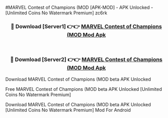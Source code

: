 #MARVEL Contest of Champions (MOD [APK-MOD] - APK Unlocked - [Unlimited Coins No Watermark Premium] zc6rk



<div align="center">

<h3>🔴 Download [Server1] 👉👉 <a href="https://momento.my/?title=MARVEL_Contest_of_Champions_(MOD">MARVEL Contest of Champions (MOD Mod Apk</a></h3><br>

<h3>🔴 Download [Server2] 👉👉 <a href="https://momento.my/?title=MARVEL_Contest_of_Champions_(MOD">MARVEL Contest of Champions (MOD Mod Apk</a></h3>
</div>



Download MARVEL Contest of Champions (MOD beta APK Unlocked

Free MARVEL Contest of Champions (MOD beta APK Unlocked [Unlimited Coins No Watermark Premium]

Download MARVEL Contest of Champions (MOD beta APK Unlocked [Unlimited Coins No Watermark Premium] Mod For Android
